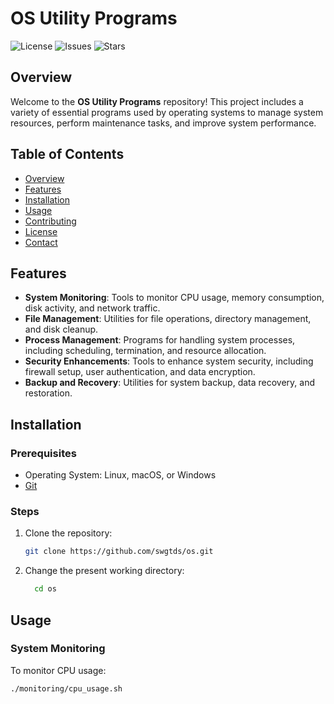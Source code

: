 # OS Utility Programs

![License](https://img.shields.io/github/license/swgtds/os)
![Issues](https://img.shields.io/github/issues/swgtds/os)
![Stars](https://img.shields.io/github/stars/swgtds/os)

## Overview

Welcome to the **OS Utility Programs** repository! This project includes a variety of essential programs used by operating systems to manage system resources, perform maintenance tasks, and improve system performance.

## Table of Contents

- [Overview](#overview)
- [Features](#features)
- [Installation](#installation)
- [Usage](#usage)
- [Contributing](#contributing)
- [License](#license)
- [Contact](#contact)

## Features

- **System Monitoring**: Tools to monitor CPU usage, memory consumption, disk activity, and network traffic.
- **File Management**: Utilities for file operations, directory management, and disk cleanup.
- **Process Management**: Programs for handling system processes, including scheduling, termination, and resource allocation.
- **Security Enhancements**: Tools to enhance system security, including firewall setup, user authentication, and data encryption.
- **Backup and Recovery**: Utilities for system backup, data recovery, and restoration.

## Installation

### Prerequisites

- Operating System: Linux, macOS, or Windows
- [Git](https://git-scm.com/)

### Steps

1. Clone the repository:
    ```bash
    git clone https://github.com/swgtds/os.git
    ```

2. Change the present working directory:
    ```bash
      cd os
    ```

## Usage

### System Monitoring

To monitor CPU usage:
```bash
./monitoring/cpu_usage.sh
